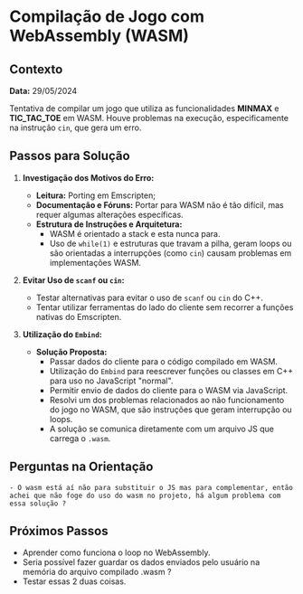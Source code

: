 # Compilação de Jogo com WebAssembly (WASM)

## Contexto
**Data:** 29/05/2024

Tentativa de compilar um jogo que utiliza as funcionalidades **MINMAX** e **TIC_TAC_TOE** em WASM. Houve problemas na execução, especificamente na instrução `cin`, que gera um erro. 

## Passos para Solução

1. **Investigação dos Motivos do Erro:**
    - **Leitura:** Porting em Emscripten;
    - **Documentação e Fóruns:** Portar para WASM não é tão difícil, mas requer algumas alterações específicas.
    - **Estrutura de Instruções e Arquitetura:**
        - WASM é orientado a stack e esta nunca para.
        - Uso de `while(1)` e estruturas que travam a pilha, geram loops ou são orientadas a interrupções (como `cin`) causam problemas em implementações WASM.

2. **Evitar Uso de `scanf` ou `cin`:**
    - Testar alternativas para evitar o uso de `scanf` ou `cin` do C++.
    - Tentar utilizar ferramentas do lado do cliente sem recorrer a funções nativas do Emscripten.

3. **Utilização do `Embind`:**
    - **Solução Proposta:**
        - Passar dados do cliente para o código compilado em WASM.
        - Utilização do `Embind` para reescrever funções ou classes em C++ para uso no JavaScript "normal".
        - Permitir envio de dados do cliente para o WASM via JavaScript.
        - Resolvi um dos problemas relacionados ao não funcionamento do jogo no WASM, que são instruções que geram interrupção ou loops.
        - A solução se comunica diretamente com um arquivo JS que carrega o `.wasm`.


## Perguntas na Orientação
    - O wasm está aí não para substituir o JS mas para complementar, então achei que não foge do uso do wasm no projeto, há algum problema com essa solução ? 

## Próximos Passos

- Aprender como funciona o loop no WebAssembly.
- Seria possível fazer guardar os dados enviados pelo usuário na memória do arquivo compilado .wasm ? 
- Testar essas 2 duas coisas.
